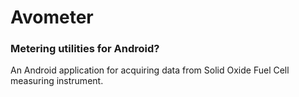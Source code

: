 # Avometer
### Metering utilities for Android?

An Android application for acquiring data from Solid Oxide Fuel Cell measuring instrument.